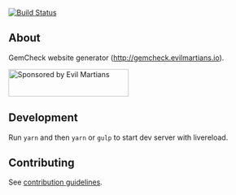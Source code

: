 [![Build Status](https://travis-ci.org/palkan/gem-check.svg?branch=master)](https://travis-ci.org/palkan/gem-check)

## About

GemCheck website generator (http://gemcheck.evilmartians.io).

<a href="https://evilmartians.com/">
<img src="https://evilmartians.com/badges/sponsored-by-evil-martians.svg" alt="Sponsored by Evil Martians" width="236" height="54"></a>

## Development

Run `yarn` and then `yarn` or `gulp` to start dev server with livereload.

## Contributing

See [contribution guidelines](CONTRIBUTING.md).
